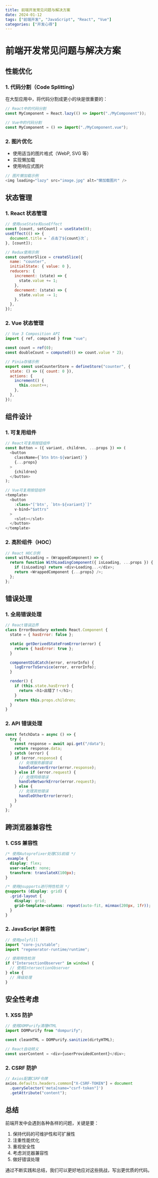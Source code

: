 ```yaml
---
title: 前端开发常见问题与解决方案
date: 2024-01-12
tags: ["前端开发", "JavaScript", "React", "Vue"]
categories: ["开发心得"]
---
```


# 前端开发常见问题与解决方案

## 性能优化

### 1. 代码分割（Code Splitting）

在大型应用中，将代码分割成更小的块是很重要的：

```javascript
// React中的代码分割
const MyComponent = React.lazy(() => import("./MyComponent"));

// Vue中的代码分割
const MyComponent = () => import("./MyComponent.vue");
```

### 2. 图片优化

- 使用适当的图片格式（WebP, SVG 等）
- 实现懒加载
- 使用响应式图片

```javascript
// 图片懒加载示例
<img loading="lazy" src="image.jpg" alt="懒加载图片" />
```

## 状态管理

### 1. React 状态管理

```javascript
// 使用useState和useEffect
const [count, setCount] = useState(0);
useEffect(() => {
  document.title = `点击了${count}次`;
}, [count]);

// Redux使用示例
const counterSlice = createSlice({
  name: "counter",
  initialState: { value: 0 },
  reducers: {
    increment: (state) => {
      state.value += 1;
    },
    decrement: (state) => {
      state.value -= 1;
    },
  },
});
```

### 2. Vue 状态管理

```javascript
// Vue 3 Composition API
import { ref, computed } from "vue";

const count = ref(0);
const doubleCount = computed(() => count.value * 2);

// Pinia存储示例
export const useCounterStore = defineStore("counter", {
  state: () => ({ count: 0 }),
  actions: {
    increment() {
      this.count++;
    },
  },
});
```

## 组件设计

### 1. 可复用组件

```javascript
// React可复用按钮组件
const Button = ({ variant, children, ...props }) => (
  <button
    className={`btn btn-${variant}`}
    {...props}
  >
    {children}
  </button>
);

// Vue可复用按钮组件
<template>
  <button
    :class="['btn', `btn-${variant}`]"
    v-bind="$attrs"
  >
    <slot></slot>
  </button>
</template>
```

### 2. 高阶组件（HOC）

```javascript
// React HOC示例
const withLoading = (WrappedComponent) => {
  return function WithLoadingComponent({ isLoading, ...props }) {
    if (isLoading) return <div>Loading...</div>;
    return <WrappedComponent {...props} />;
  };
};
```

## 错误处理

### 1. 全局错误处理

```javascript
// React错误边界
class ErrorBoundary extends React.Component {
  state = { hasError: false };

  static getDerivedStateFromError(error) {
    return { hasError: true };
  }

  componentDidCatch(error, errorInfo) {
    logErrorToService(error, errorInfo);
  }

  render() {
    if (this.state.hasError) {
      return <h1>出错了！</h1>;
    }
    return this.props.children;
  }
}
```

### 2. API 错误处理

```javascript
const fetchData = async () => {
  try {
    const response = await api.get("/data");
    return response.data;
  } catch (error) {
    if (error.response) {
      // 处理服务器错误
      handleServerError(error.response);
    } else if (error.request) {
      // 处理网络错误
      handleNetworkError(error.request);
    } else {
      // 处理其他错误
      handleOtherError(error);
    }
  }
};
```

## 跨浏览器兼容性

### 1. CSS 兼容性

```css
/* 使用Autoprefixer处理CSS前缀 */
.example {
  display: flex;
  user-select: none;
  transform: translateX(100px);
}

/* 使用@supports进行特性检测 */
@supports (display: grid) {
  .grid-layout {
    display: grid;
    grid-template-columns: repeat(auto-fit, minmax(200px, 1fr));
  }
}
```

### 2. JavaScript 兼容性

```javascript
// 使用polyfill
import "core-js/stable";
import "regenerator-runtime/runtime";

// 使用特性检测
if ("IntersectionObserver" in window) {
  // 使用IntersectionObserver
} else {
  // 降级处理
}
```

## 安全性考虑

### 1. XSS 防护

```javascript
// 使用DOMPurify清理HTML
import DOMPurify from "dompurify";

const cleanHTML = DOMPurify.sanitize(dirtyHTML);

// React自动转义
const userContent = <div>{userProvidedContent}</div>;
```

### 2. CSRF 防护

```javascript
// Axios配置CSRF令牌
axios.defaults.headers.common["X-CSRF-TOKEN"] = document
  .querySelector('meta[name="csrf-token"]')
  .getAttribute("content");
```

## 总结

前端开发中会遇到各种各样的问题，关键是要：

1. 保持代码的可维护性和可扩展性
2. 注重性能优化
3. 重视安全性
4. 考虑浏览器兼容性
5. 做好错误处理

通过不断实践和总结，我们可以更好地应对这些挑战，写出更优质的代码。
